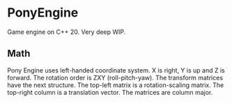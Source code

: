 # PonyEngine
Game engine on C++ 20. Very deep WIP.

## Math

Pony Engine uses left-handed coordinate system. X is right, Y is up and Z is forward. The rotation order is ZXY (roll-pitch-yaw). The transform matrices have the next structure. The top-left matrix is a rotation-scaling matrix. The top-right column is a translation vector. The matrices are column major.
